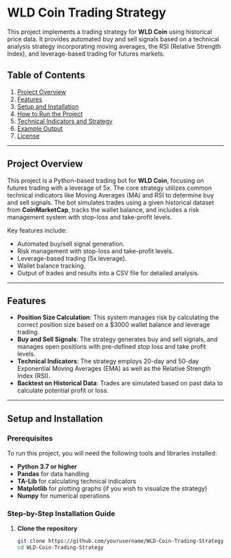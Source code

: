 # **WLD Coin Trading Strategy**

This project implements a trading strategy for **WLD Coin** using historical price data. It provides automated buy and sell signals based on a technical analysis strategy incorporating moving averages, the RSI (Relative Strength Index), and leverage-based trading for futures markets.

## **Table of Contents**
1. [Project Overview](#project-overview)
2. [Features](#features)
3. [Setup and Installation](#setup-and-installation)
4. [How to Run the Project](#how-to-run-the-project)
5. [Technical Indicators and Strategy](#technical-indicators-and-strategy)
6. [Example Output](#example-output)
7. [License](#license)

---

## **Project Overview**

This project is a Python-based trading bot for **WLD Coin**, focusing on futures trading with a leverage of 5x. The core strategy utilizes common technical indicators like Moving Averages (MA) and RSI to determine buy and sell signals. The bot simulates trades using a given historical dataset from **CoinMarketCap**, tracks the wallet balance, and includes a risk management system with stop-loss and take-profit levels.

Key features include:
- Automated buy/sell signal generation.
- Risk management with stop-loss and take-profit levels.
- Leverage-based trading (5x leverage).
- Wallet balance tracking.
- Output of trades and results into a CSV file for detailed analysis.

---

## **Features**

- **Position Size Calculation**: This system manages risk by calculating the correct position size based on a $3000 wallet balance and leverage trading.
- **Buy and Sell Signals**: The strategy generates buy and sell signals, and manages open positions with pre-defined stop loss and take profit levels.
- **Technical Indicators**: The strategy employs 20-day and 50-day Exponential Moving Averages (EMA) as well as the Relative Strength Index (RSI).
- **Backtest on Historical Data**: Trades are simulated based on past data to calculate potential profit or loss.

---

## **Setup and Installation**

### **Prerequisites**
To run this project, you will need the following tools and libraries installed:
- **Python 3.7 or higher**
- **Pandas** for data handling
- **TA-Lib** for calculating technical indicators
- **Matplotlib** for plotting graphs (if you wish to visualize the strategy)
- **Numpy** for numerical operations

### **Step-by-Step Installation Guide**

1. **Clone the repository**
   ```bash
   git clone https://github.com/yourusername/WLD-Coin-Trading-Strategy.git
   cd WLD-Coin-Trading-Strategy
